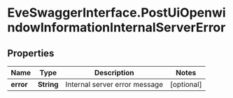 # EveSwaggerInterface.PostUiOpenwindowInformationInternalServerError

## Properties
Name | Type | Description | Notes
------------ | ------------- | ------------- | -------------
**error** | **String** | Internal server error message | [optional] 


